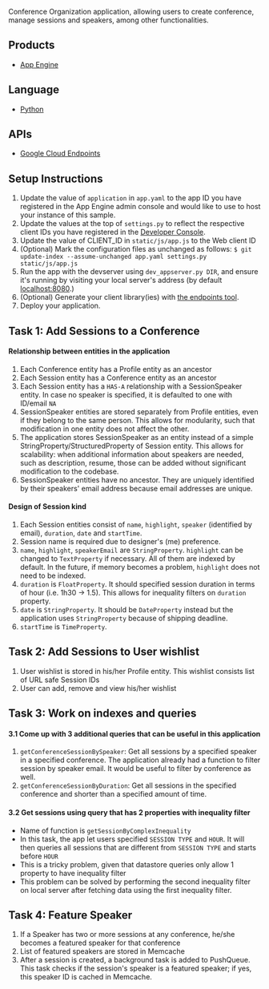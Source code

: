 Conference Organization application, allowing users to create conference, manage sessions and speakers, among other functionalities.

## Products
- [App Engine][1]

## Language
- [Python][2]

## APIs
- [Google Cloud Endpoints][3]

## Setup Instructions
1. Update the value of `application` in `app.yaml` to the app ID you
   have registered in the App Engine admin console and would like to use to host
   your instance of this sample.
1. Update the values at the top of `settings.py` to
   reflect the respective client IDs you have registered in the
   [Developer Console][4].
1. Update the value of CLIENT_ID in `static/js/app.js` to the Web client ID
1. (Optional) Mark the configuration files as unchanged as follows:
   `$ git update-index --assume-unchanged app.yaml settings.py static/js/app.js`
1. Run the app with the devserver using `dev_appserver.py DIR`, and ensure it's running by visiting your local server's address (by default [localhost:8080][5].)
1. (Optional) Generate your client library(ies) with [the endpoints tool][6].
1. Deploy your application.

## Task 1: Add Sessions to a Conference

#### Relationship between entities in the application
1. Each Conference entity has a Profile entity as an ancestor
1. Each Session entity has a Conference entity as an ancestor
1. Each Session entity has a `HAS-A` relationship with a SessionSpeaker entity. In case no speaker is specified, it is defaulted to one with ID/email `NA`
1. SessionSpeaker entities are stored separately from Profile entities, even if they belong to the same person. This allows for modularity, such that modification in one entity does not affect the other.
1. The application stores SessionSpeaker as an entity instead of a simple StringProperty/StructuredProperty of Session entity. This allows for scalability: when additional information about speakers are needed, such as description, resume, those can be added without significant modification to the codebase.
1. SessionSpeaker entities have no ancestor. They are uniquely identified by their speakers' email address because email addresses are unique.

#### Design of Session kind
1. Each Session entities consist of `name`, `highlight`, `speaker` (identified by email), `duration`, `date` and `startTime`.
1. Session name is required due to designer's (me) preference.
1. `name`, `highlight`, `speakerEmail` are `StringProperty`. `highlight` can be changed to `TextProperty` if necessary. All of them are indexed by default. In the future, if memory becomes a problem, `highlight` does not need to be indexed.
1. `duration` is `FloatProperty`. It should specified session duration in terms of hour (i.e. 1h30 -> 1.5). This allows for inequality filters on `duration` property.
1. `date` is `StringProperty`. It should be `DateProperty` instead but the application uses `StringProperty` because of shipping deadline.
1. `startTime` is `TimeProperty`.

## Task 2: Add Sessions to User wishlist
1. User wishlist is stored in his/her Profile entity. This wishlist consists list of URL safe Session IDs
1. User can add, remove and view his/her wishlist

## Task 3: Work on indexes and queries

#### 3.1 Come up with 3 additional queries that can be useful in this application
1. `getConferenceSessionBySpeaker`: Get all sessions by a specified speaker in a specified conference. The application already had a function to filter session by speaker email. It would be useful to filter by conference as well.
1. `getConferenceSessionByDuration`: Get all sessions in the specified conference and shorter than a specified amount of time.

#### 3.2 Get sessions using query that has 2 properties with inequality filter
* Name of function is `getSessionByComplexInequality`
* In this task, the app let users specified `SESSION TYPE` and `HOUR`. It will then queries all sessions that are different from `SESSION TYPE` and starts before `HOUR`
* This is a tricky problem, given that datastore queries only allow 1 property to have inequality filter
* This problem can be solved by performing the second inequality filter on local server after fetching data using the first inequality filter.

## Task 4: Feature Speaker
1. If a Speaker has two or more sessions at any conference, he/she becomes a featured speaker for that conference
1. List of featured speakers are stored in Memcache
1. After a session is created, a background task is added to PushQueue. This task checks if the session's speaker is a featured speaker; if yes, this speaker ID is cached in Memcache.


[1]: https://developers.google.com/appengine
[2]: http://python.org
[3]: https://developers.google.com/appengine/docs/python/endpoints/
[4]: https://console.developers.google.com/
[5]: https://localhost:8080/
[6]: https://developers.google.com/appengine/docs/python/endpoints/endpoints_tool
